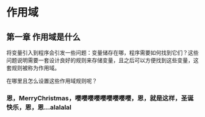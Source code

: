# 作用域

## 第一章 作用域是什么


将变量引入到程序会引发一些问题：变量储存在哪，程序需要如何找到它们？这些问题说明需要一套设计良好的规则来存储变量，且之后可以方便找到这些变量，这套规则被称为作用域。

在哪里且怎么设置这些作用域规则呢？

### 恩，MerryChristmas，嘤嘤嘤嘤嘤嘤嘤嘤嘤，恩，就是这样，圣诞快乐，恩，恩...alalalal